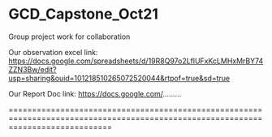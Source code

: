# GCD_Capstone_Oct21

Group project work for collaboration

Our observation excel link: https://docs.google.com/spreadsheets/d/19R8Q97o2LflUFxKcLMHxMrBY74ZZN3Bw/edit?usp=sharing&ouid=101218510265072520044&rtpof=true&sd=true

Our Report Doc link: https://docs.google.com/.........

==================================================================================================================================
